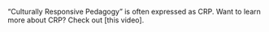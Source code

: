 “Culturally Responsive Pedagogy” is often expressed as CRP. Want to learn more about CRP? Check out \[this video].
